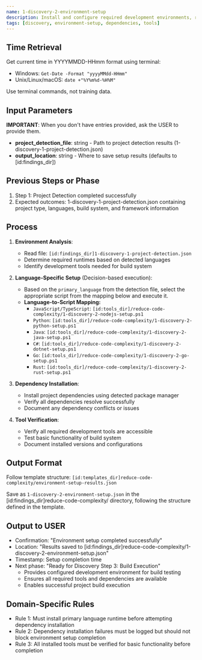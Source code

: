 ```yaml
---
name: 1-discovery-2-environment-setup
description: Install and configure required development environments, runtimes, tools, and dependencies based on detected project characteristics
tags: [discovery, environment-setup, dependencies, tools]
---
```


## Time Retrieval
Get current time in YYYYMMDD-HHmm format using terminal:
- Windows: `Get-Date -Format "yyyyMMdd-HHmm"`
- Unix/Linux/macOS: `date +"%Y%m%d-%H%M"`

Use terminal commands, not training data.

## Input Parameters
**IMPORTANT**: When you don't have entries provided, ask the USER to provide them.
- **project_detection_file**: string - Path to project detection results (1-discovery-1-project-detection.json)
- **output_location**: string - Where to save setup results (defaults to [id:findings_dir])

## Previous Steps or Phase
1. Step 1: Project Detection completed successfully
2. Expected outcomes: 1-discovery-1-project-detection.json containing project type, languages, build system, and framework information

## Process

1. **Environment Analysis**:
   - Read file: `[id:findings_dir]1-discovery-1-project-detection.json`
   - Determine required runtimes based on detected languages
   - Identify development tools needed for build system

2. **Language-Specific Setup** (Decision-based execution):
   - Based on the `primary_language` from the detection file, select the appropriate script from the mapping below and execute it.
   - **Language-to-Script Mapping:**
     -   `JavaScript/TypeScript`: `[id:tools_dir]/reduce-code-complexity/1-discovery-2-nodejs-setup.ps1`
     -   `Python`: `[id:tools_dir]/reduce-code-complexity/1-discovery-2-python-setup.ps1`
     -   `Java`: `[id:tools_dir]/reduce-code-complexity/1-discovery-2-java-setup.ps1`
     -   `C#`: `[id:tools_dir]/reduce-code-complexity/1-discovery-2-dotnet-setup.ps1`
     -   `Go`: `[id:tools_dir]/reduce-code-complexity/1-discovery-2-go-setup.ps1`
     -   `Rust`: `[id:tools_dir]/reduce-code-complexity/1-discovery-2-rust-setup.ps1`

3. **Dependency Installation**:
   - Install project dependencies using detected package manager
   - Verify all dependencies resolve successfully
   - Document any dependency conflicts or issues

4. **Tool Verification**:
   - Verify all required development tools are accessible
   - Test basic functionality of build system
   - Document installed versions and configurations

## Output Format
Follow template structure: `[id:templates_dir]reduce-code-complexity/environment-setup-results.json`

Save as `1-discovery-2-environment-setup.json` in the [id:findings_dir]reduce-code-complexity/ directory, following the structure defined in the template.

## Output to USER
- Confirmation: "Environment setup completed successfully"
- Location: "Results saved to [id:findings_dir]reduce-code-complexity/1-discovery-2-environment-setup.json"
- Timestamp: Setup completion time
- Next phase: "Ready for Discovery Step 3: Build Execution"
   - Provides configured development environment for build testing
   - Ensures all required tools and dependencies are available
   - Enables successful project build execution

## Domain-Specific Rules
- Rule 1: Must install primary language runtime before attempting dependency installation
- Rule 2: Dependency installation failures must be logged but should not block environment setup completion
- Rule 3: All installed tools must be verified for basic functionality before completion
